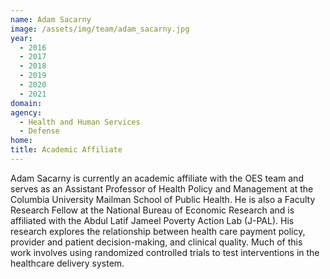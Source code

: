 ```yaml
---
name: Adam Sacarny
image: /assets/img/team/adam_sacarny.jpg
year: 
  - 2016
  - 2017
  - 2018
  - 2019
  - 2020
  - 2021
domain:
agency:
  - Health and Human Services
  - Defense
home: 
title: Academic Affiliate
---
```


Adam Sacarny is currently an academic affiliate with the OES team and serves as an Assistant Professor of Health Policy and Management at the Columbia University Mailman School of Public Health. He is also a Faculty Research Fellow at the National Bureau of Economic Research and is affiliated with the Abdul Latif Jameel Poverty Action Lab (J-PAL). His research explores the relationship between health care payment policy, provider and patient decision-making, and clinical quality. Much of this work involves using randomized controlled trials to test interventions in the healthcare delivery system.

